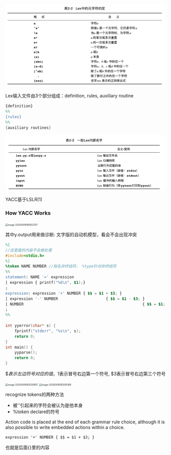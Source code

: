 

<img src="../../assets/images/image-20200515135555779.png" alt="image-20200515135555779" style="zoom:50%;" />



Lex输入文件由3个部分组成：definition, rules, auxiliary routine

```lex
{definition}
%%
{rules}
%%
{auxiliary routines}
```



<img src="../../assets/images/image-20200515140528491.png" alt="image-20200515140528491" style="zoom:50%;" />





YACC基于LSLR(1)

### How YACC Works

<img src="/Users/jones/Library/Application Support/typora-user-images/image-20200418190922707.png" alt="image-20200418190922707" style="zoom:50%;" />

其中y.output用来做诊断: 文字版的自动机模型，看会不会出现冲突



```y
%{
//这里面的内容不会做处理
#include<stdio.h>
%}
%token NAME NUMBER //指名非终结符， %type针对非终结符
%% 
statement: NAME '=' expression
| expression { printf("%d\n", $1);}
;
expression: expression '+' NUMBER { $$ = $1 + $3; }
| expression '-' NUMBER 					{ $$ = $1 - $3; }
| NUMBER 													{ $$ = $1; }
;
%%

int yyerror(char* s) {
	fprintf("stderr", "%s\n", s);
	return 0;
}
int main() {
	yyparse();
	return 0;
}
```

$$表示左边符号对应的值，$1表示冒号右边第一个符号, $3表示冒号右边第三个符号

<img src="/Users/jones/Library/Application Support/typora-user-images/image-20200418192030907.png" alt="image-20200418192030907" style="zoom:50%;" />

<img src="/Users/jones/Library/Application Support/typora-user-images/image-20200418192055189.png" alt="image-20200418192055189" style="zoom:50%;" />

recognize tokens的两种方法

* 被''引起来的字符会被认为是他本身
* %token declare的符号

Action code is placed at the end of each grammar rule choice, although it is also possible to write embedded actions within a choice.

```
expression '+' NUMBER { $$ = $1 + $3; }
```

也就是后面{}里的内容